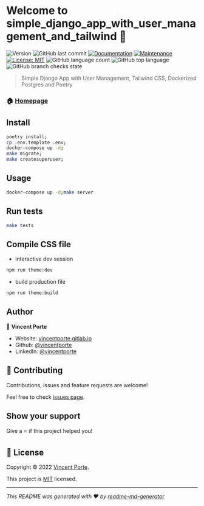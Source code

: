 # Welcome to simple_django_app_with_user_management_and_tailwind 👋
![Version](https://img.shields.io/badge/version-1.0.0-blue.svg?cacheSeconds=2592000)
![GitHub last commit](https://img.shields.io/github/last-commit/vincentporte/simple_django_app_with_user_management_and_tailwind)
[![Documentation](https://img.shields.io/badge/documentation-yes-brightgreen.svg)](https://github.com/vincentporte/simple_django_app_with_user_management_and_tailwind#readme)
[![Maintenance](https://img.shields.io/badge/Maintained%3F-yes-green.svg)](https://github.com/vincentporte/simple_django_app_with_user_management_and_tailwind/graphs/commit-activity)
[![License: MIT](https://img.shields.io/github/license/vincentporte/simple_django_app_with_user_management_and_tailwind)](https://github.com/vincentporte/simple_django_app_with_user_management_and_tailwind/blob/master/LICENSE)
![GitHub language count](https://img.shields.io/github/languages/count/vincentporte/simple_django_app_with_user_management_and_tailwind)
![GitHub top language](https://img.shields.io/github/languages/top/vincentporte/simple_django_app_with_user_management_and_tailwind)
![GitHub branch checks state](https://img.shields.io/github/checks-status/vincentporte/simple_django_app_with_user_management_and_tailwind/main)

> Simple Django App with User Management, Tailwind CSS, Dockerized Postgres and Poetry

### 🏠 [Homepage](https://github.com/vincentporte/simple_django_app_with_user_management_and_tailwind#readme)

## Install

```sh
poetry install;
cp .env.template .env;
docker-compose up -d;
make migrate;
make createsuperuser;
```

## Usage

```sh
docker-compose up -d;make server
```

## Run tests

```sh
make tests
```

## Compile CSS file

* interactive dev session

```sh
npm run theme:dev
```

* build production file

```sh
npm run theme:build
```


## Author

👤 **Vincent Porte**

* Website: [vincentporte.gitlab.io](https://vincentporte.gitlab.io)
* Github: [@vincentporte](https://github.com/vincentporte)
* LinkedIn: [@vincentporte](https://linkedin.com/in/vincentporte)

## 🤝 Contributing

Contributions, issues and feature requests are welcome!

Feel free to check [issues page](https://github.com/vincentporte/simple_django_app_with_user_management_and_tailwind/issues).

## Show your support

Give a ⭐️ if this project helped you!


## 📝 License

Copyright © 2022 [Vincent Porte](https://github.com/vincentporte).

This project is [MIT](https://github.com/vincentporte/simple_django_app_with_user_management_and_tailwind/blob/master/LICENSE) licensed.

***
_This README was generated with ❤️ by [readme-md-generator](https://github.com/kefranabg/readme-md-generator)_
